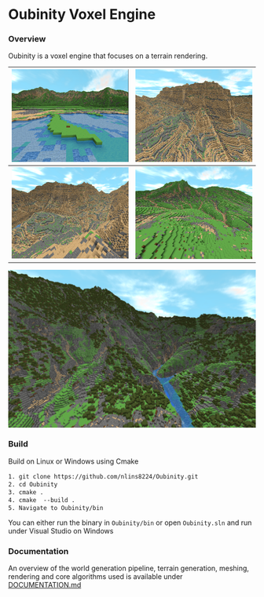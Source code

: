 # Oubinity Voxel Engine

### Overview
Oubinity is a voxel engine that focuses on a terrain rendering.

![](./documentation_resources/scene-1.png)  |  ![](./documentation_resources/canyon-1.png)
:------------------------------------------:|:-------------------------------------------:
![](./documentation_resources/canyon-2.png)  |  ![](./documentation_resources/hills-1.png)

  <div style="display:flex">
    <img src="./documentation_resources/scene-8.png"/>
  </div>

### Build
Build on Linux or Windows using Cmake
```
1. git clone https://github.com/nlins8224/Oubinity.git
2. cd Oubinity
3. cmake .  
4. cmake  --build .
5. Navigate to Oubinity/bin
```
You can either run the binary in `Oubinity/bin` or open `Oubinity.sln` and run under Visual Studio on Windows

### Documentation
An overview of the world generation pipeline, terrain generation, meshing, rendering and core algorithms used is available under [DOCUMENTATION.md](https://github.com/nlins8224/Oubinity/blob/docs_update/DOCUMENTATION.md)